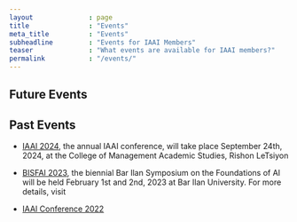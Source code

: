 ```yaml
---
layout              : page
title               : "Events"
meta_title          : "Events"
subheadline         : "Events for IAAI Members"
teaser              : "What events are available for IAAI members?"
permalink           : "/events/"
---
```




## Future Events

  
## Past Events
* [IAAI 2024](https://iaai24.net.technion.ac.il/), the annual IAAI conference, will take place September 24th, 2024, at the College of Management Academic Studies, Rishon LeTsiyon

* [BISFAI 2023](https://cs.biu.ac.il/bisfai),  the biennial Bar Ilan Symposium on the Foundations of AI will be held February 1st and 2nd, 2023 at Bar Ilan University. For more details, visit 

* [IAAI Conference 2022](https://iaai22.net.technion.ac.il/)

